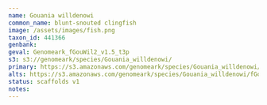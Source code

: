 ```yaml
---
name: Gouania willdenowi
common_name: blunt-snouted clingfish
image: /assets/images/fish.png
taxon_id: 441366
genbank:
geval: Genomeark_fGouWil2_v1.5_t3p
s3: s3://genomeark/species/Gouania_willdenowi/
primary: https://s3.amazonaws.com/genomeark/species/Gouania_willdenowi/fGouWil2/assembly_v1.5/fGouWil2_v1.5.p.fasta.gz
alts: https://s3.amazonaws.com/genomeark/species/Gouania_willdenowi/fGouWil2/assembly_v1.5/fGouWil2_v1.5.h.fasta.gz
status: scaffolds v1
notes:
---
```


